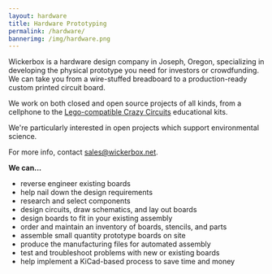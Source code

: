 ```yaml
---
layout: hardware
title: Hardware Prototyping
permalink: /hardware/
bannerimg: /img/hardware.png
---
```


Wickerbox is a hardware design company in Joseph, Oregon, specializing in developing the physical prototype you need for investors or crowdfunding. We can take you from a wire-stuffed breadboard to a production-ready custom printed circuit board.

We work on both closed and open source projects of all kinds, from a cellphone to the [Lego-compatible Crazy Circuits](https://www.kickstarter.com/projects/browndoggadgets/crazy-circuits-unique-stem-projects-delivered-mont) educational kits. 

We're particularly interested in open projects which support environmental science.

For more info, contact [sales@wickerbox.net](mailto:sales@wickerbox.net).

**We can...**

- reverse engineer existing boards 
- help nail down the design requirements
- research and select components
- design circuits, draw schematics, and lay out boards
- design boards to fit in your existing assembly 
- order and maintain an inventory of boards, stencils, and parts
- assemble small quantity prototype boards on site
- produce the manufacturing files for automated assembly
- test and troubleshoot problems with new or existing boards
- help implement a KiCad-based process to save time and money
